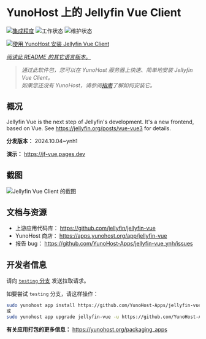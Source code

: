 <!--
注意：此 README 由 <https://github.com/YunoHost/apps/tree/master/tools/readme_generator> 自动生成
请勿手动编辑。
-->

# YunoHost 上的 Jellyfin Vue Client

[![集成程度](https://dash.yunohost.org/integration/jellyfin-vue.svg)](https://ci-apps.yunohost.org/ci/apps/jellyfin-vue/) ![工作状态](https://ci-apps.yunohost.org/ci/badges/jellyfin-vue.status.svg) ![维护状态](https://ci-apps.yunohost.org/ci/badges/jellyfin-vue.maintain.svg)

[![使用 YunoHost 安装 Jellyfin Vue Client](https://install-app.yunohost.org/install-with-yunohost.svg)](https://install-app.yunohost.org/?app=jellyfin-vue)

*[阅读此 README 的其它语言版本。](./ALL_README.md)*

> *通过此软件包，您可以在 YunoHost 服务器上快速、简单地安装 Jellyfin Vue Client。*  
> *如果您还没有 YunoHost，请参阅[指南](https://yunohost.org/install)了解如何安装它。*

## 概况

Jellyfin Vue is the next step of Jellyfin's development. It's a new frontend, based on Vue. See https://jellyfin.org/posts/vue-vue3 for details.


**分发版本：** 2024.10.04~ynh1

**演示：** <https://jf-vue.pages.dev>

## 截图

![Jellyfin Vue Client 的截图](./doc/screenshots/jellyfin-vue-homepage-2023-04.jpg)

## 文档与资源

- 上游应用代码库： <https://github.com/jellyfin/jellyfin-vue>
- YunoHost 商店： <https://apps.yunohost.org/app/jellyfin-vue>
- 报告 bug： <https://github.com/YunoHost-Apps/jellyfin-vue_ynh/issues>

## 开发者信息

请向 [`testing` 分支](https://github.com/YunoHost-Apps/jellyfin-vue_ynh/tree/testing) 发送拉取请求。

如要尝试 `testing` 分支，请这样操作：

```bash
sudo yunohost app install https://github.com/YunoHost-Apps/jellyfin-vue_ynh/tree/testing --debug
或
sudo yunohost app upgrade jellyfin-vue -u https://github.com/YunoHost-Apps/jellyfin-vue_ynh/tree/testing --debug
```

**有关应用打包的更多信息：** <https://yunohost.org/packaging_apps>
